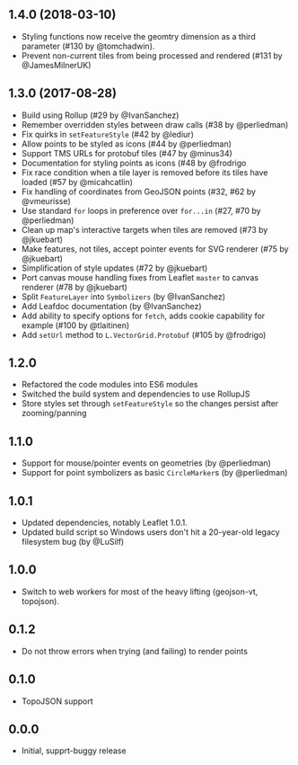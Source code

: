 ## 1.4.0 (2018-03-10)

* Styling functions now receive the geomtry dimension as a third parameter (#130 by @tomchadwin).
* Prevent non-current tiles from being processed and rendered (#131 by  @JamesMilnerUK)

## 1.3.0 (2017-08-28)

* Build using Rollup (#29 by @IvanSanchez)
* Remember overridden styles between draw calls (#38 by @perliedman)
* Fix quirks in `setFeatureStyle` (#42 by @lediur)
* Allow points to be styled as icons (#44 by @perliedman)
* Support TMS URLs for protobuf tiles (#47 by @minus34)
* Documentation for styling points as icons (#48 by @frodrigo
* Fix race condition when a tile layer is removed before its tiles have loaded (#57 by @micahcatlin)
* Fix handling of coordinates from GeoJSON points (#32, #62 by @vmeurisse)
* Use standard `for` loops in preference over `for...in` (#27, #70 by @perliedman)
* Clean up map's interactive targets when tiles are removed (#73 by @jkuebart)
* Make features, not tiles, accept pointer events for SVG renderer (#75 by @jkuebart)
* Simplification of style updates (#72 by @jkuebart)
* Port canvas mouse handling fixes from Leaflet `master` to canvas renderer (#78 by @jkuebart)
* Split `FeatureLayer` into `Symbolizers` (by @IvanSanchez)
* Add Leafdoc documentation (by @IvanSanchez)
* Add ability to specify options for `fetch`, adds cookie capability for example (#100 by @tlaitinen)
* Add `setUrl` method to `L.VectorGrid.Protobuf` (#105 by @frodrigo)


## 1.2.0

* Refactored the code modules into ES6 modules
* Switched the build system and dependencies to use RollupJS
* Store styles set through `setFeatureStyle` so the changes persist after zooming/panning

## 1.1.0

* Support for mouse/pointer events on geometries (by @perliedman)
* Support for point symbolizers as basic `CircleMarker`s (by @perliedman)

## 1.0.1

* Updated dependencies, notably Leaflet 1.0.1.
* Updated build script so Windows users don't hit a 20-year-old legacy filesystem bug (by @LuSilf)

## 1.0.0

* Switch to web workers for most of the heavy lifting (geojson-vt, topojson).

## 0.1.2

* Do not throw errors when trying (and failing) to render points

## 0.1.0

* TopoJSON support

## 0.0.0

* Initial, supprt-buggy release
